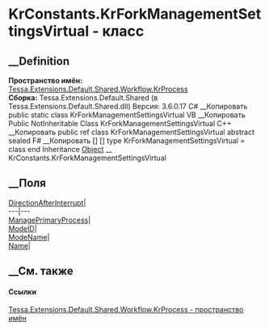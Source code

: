 # KrConstants.KrForkManagementSettingsVirtual - класс
##  __Definition
 **Пространство имён:**
[Tessa.Extensions.Default.Shared.Workflow.KrProcess](N_Tessa_Extensions_Default_Shared_Workflow_KrProcess.htm)  
 **Сборка:** Tessa.Extensions.Default.Shared (в
Tessa.Extensions.Default.Shared.dll) Версия: 3.6.0.17
C# __Копировать
     public static class KrForkManagementSettingsVirtual
VB __Копировать
     Public NotInheritable Class KrForkManagementSettingsVirtual
C++ __Копировать
     public ref class KrForkManagementSettingsVirtual abstract sealed
F# __Копировать
     [<AbstractClassAttribute>]
    [<SealedAttribute>]
    type KrForkManagementSettingsVirtual = class end
Inheritance
    [Object](https://learn.microsoft.com/dotnet/api/system.object) __ KrConstants.KrForkManagementSettingsVirtual
##  __Поля
[DirectionAfterInterrupt](F_Tessa_Extensions_Default_Shared_Workflow_KrProcess_KrConstants_KrForkManagementSettingsVirtual_DirectionAfterInterrupt.htm)|  
---|---  
[ManagePrimaryProcess](F_Tessa_Extensions_Default_Shared_Workflow_KrProcess_KrConstants_KrForkManagementSettingsVirtual_ManagePrimaryProcess.htm)|  
[ModeID](F_Tessa_Extensions_Default_Shared_Workflow_KrProcess_KrConstants_KrForkManagementSettingsVirtual_ModeID.htm)|  
[ModeName](F_Tessa_Extensions_Default_Shared_Workflow_KrProcess_KrConstants_KrForkManagementSettingsVirtual_ModeName.htm)|  
[Name](F_Tessa_Extensions_Default_Shared_Workflow_KrProcess_KrConstants_KrForkManagementSettingsVirtual_Name.htm)|  
## __См. также
#### Ссылки
[Tessa.Extensions.Default.Shared.Workflow.KrProcess - пространство
имён](N_Tessa_Extensions_Default_Shared_Workflow_KrProcess.htm)
